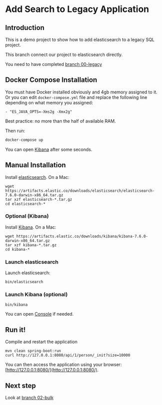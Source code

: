 Add Search to Legacy Application
================================

Introduction
------------

This is a demo project to show how to add elasticsearch to a legacy SQL project.

This branch connect our project to elasticsearch directly.

You need to have completed [branch 00-legacy](https://github.com/dadoonet/legacy-search/tree/00-legacy)

Docker Compose Installation
------------

You must have Docker installed obviously and 4gb memory assigned to it.
Or you can edit `docker-compose.yml` file and replace the following line depending on what memory you assigned:

```
- "ES_JAVA_OPTS=-Xms2g -Xmx2g"
```

Best practice: no more than the half of available RAM.

Then run:

```sh
docker-compose up
```

You can open [Kibana](http://localhost:5601/) after some seconds.


Manual Installation
------------

Install [elasticsearch](https://www.elastic.co/downloads/elasticsearch). On a Mac:

```
wget https://artifacts.elastic.co/downloads/elasticsearch/elasticsearch-7.6.0-darwin-x86_64.tar.gz
tar xzf elasticsearch-*.tar.gz
cd elasticsearch-*
```

### Optional (Kibana)

Install [Kibana](https://www.elastic.co/downloads/kibana). On a Mac:

```
wget https://artifacts.elastic.co/downloads/kibana/kibana-7.6.0-darwin-x86_64.tar.gz
tar xzf kibana-*.tar.gz
cd kibana-*
```

### Launch elasticsearch

Launch elasticsearch:

```
bin/elasticsearch
```

### Launch Kibana (optional)

```
bin/kibana
```

You can open [Console](http://localhost:5601/app/console) if needed.


Run it!
-------

Compile and restart the application

```
mvn clean spring-boot:run
curl http://127.0.0.1:8080/api/1/person/_init?size=10000
```

You can then access the application using your browser: [http://127.0.0.1:8080/](http://127.0.0.1:8080/).

Next step
---------

Look at [branch 02-bulk](https://github.com/dadoonet/legacy-search/tree/02-bulk)
